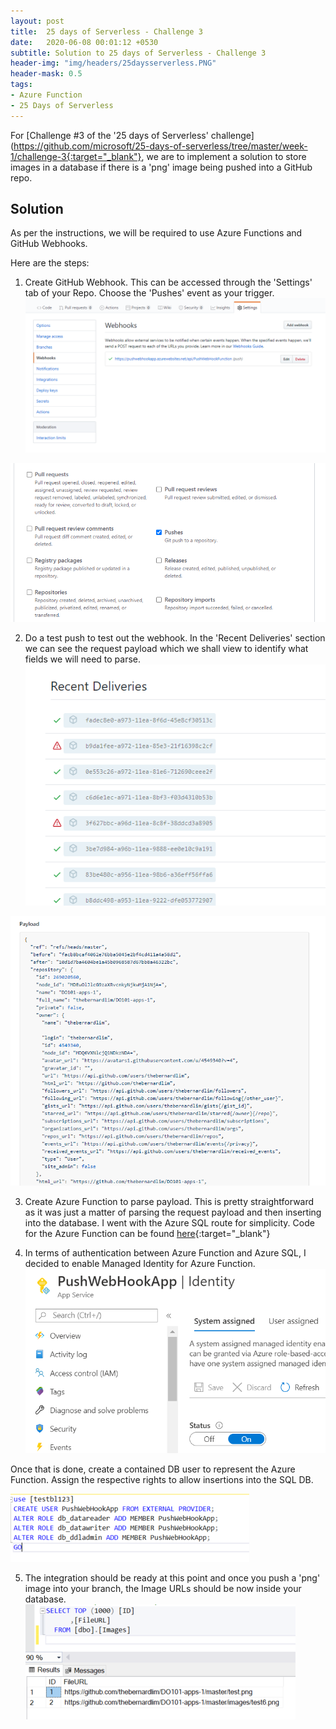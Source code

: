 ```yaml
---
layout: post
title:  25 days of Serverless - Challenge 3
date:   2020-06-08 00:01:12 +0530
subtitle: Solution to 25 days of Serverless - Challenge 3
header-img: "img/headers/25daysserverless.PNG"
header-mask: 0.5
tags: 
- Azure Function
- 25 Days of Serverless
---
```


For [Challenge #3 of the '25 days of Serverless' challenge](https://github.com/microsoft/25-days-of-serverless/tree/master/week-1/challenge-3{:target="_blank"}, we are to implement a solution to store images in a database if there is a 'png' image being pushed into a GitHub repo.

## Solution

As per the instructions, we will be required to use Azure Functions and GitHub Webhooks.

Here are the steps:

1. Create GitHub Webhook. This can be accessed through the 'Settings' tab of your Repo. Choose the 'Pushes' event as your trigger.
!['Webhooks' tab under Settings](/img/posts/2020-06-08-25daysserverless2019-challenge-3/webhook-add.PNG)

!['Webhooks' tab under Settings](/img/posts/2020-06-08-25daysserverless2019-challenge-3/webhook-add-2.PNG)

2. Do a test push to test out the webhook. In the 'Recent Deliveries' section we can see the request payload which we shall view to identify what fields we will need to parse.
!['Webhooks' tab under Settings](/img/posts/2020-06-08-25daysserverless2019-challenge-3/webhook-recent-deliveries.PNG)

![Payload sample](/img/posts/2020-06-08-25daysserverless2019-challenge-3/payload-sample.PNG)

3. Create Azure Function to parse payload. This is pretty straightforward as it was just a matter of parsing the request payload and then inserting into the database. I went with the Azure SQL route for simplicity. Code for the Azure Function can be found [here](https://github.com/thebernardlim/25-days-of-serverless/blob/master/challenge-3/PushWebHookFunction.cs){:target="_blank"}

4. In terms of authentication between Azure Function and Azure SQL, I decided to enable Managed Identity for Azure Function.
![Managed Identity](/img/posts/2020-06-08-25daysserverless2019-challenge-3/PushWebHook-managed-identity.PNG)

Once that is done, create a contained DB user to represent the Azure Function. Assign the respective rights to allow insertions into the SQL DB.

![Create Contained DB User](/img/posts/2020-06-08-25daysserverless2019-challenge-3/create-contained-db-user.PNG)

5. The integration should be ready at this point and once you push a 'png' image into your branch, the Image URLs should be now inside your database.
![Image](/img/posts/2020-06-08-25daysserverless2019-challenge-3/results-db.PNG)
